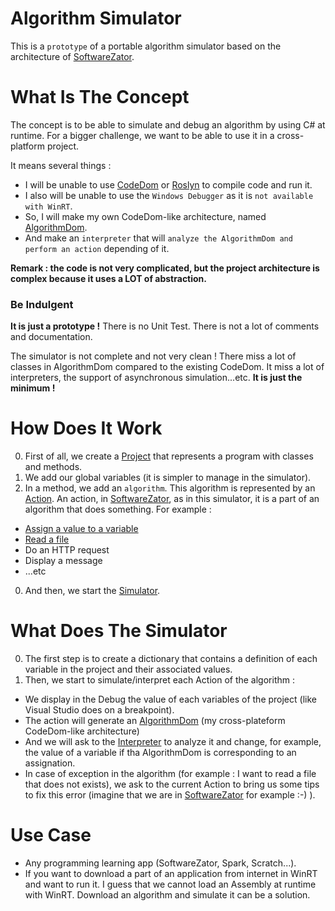 # Algorithm Simulator
This is a `prototype` of a portable algorithm simulator based on the architecture of [SoftwareZator](http://softwarezator.velersoftware.com/).

# What Is The Concept

The concept is to be able to simulate and debug an algorithm by using C# at runtime.
For a bigger challenge, we want to be able to use it in a cross-platform project.

It means several things :
* I will be unable to use [CodeDom](https://msdn.microsoft.com/en-us/library/system.codedom(v=vs.110).aspx) or [Roslyn](https://roslyn.codeplex.com/) to compile code and run it.
* I also will be unable to use the `Windows Debugger` as it is `not available with WinRT`.
* So, I will make my own CodeDom-like architecture, named [AlgorithmDom](https://github.com/veler/AlgorithmSimulator/tree/master/PortableSimulator/Build/AlgorithmDOM/DOM).
* And make an `interpreter` that will `analyze the AlgorithmDom and perform an action` depending of it.

**Remark : the code is not very complicated, but the project architecture is complex because it uses a LOT of abstraction.**

### Be Indulgent

**It is just a prototype !** There is no Unit Test. There is not a lot of comments and documentation.

The simulator is not complete and not very clean ! There miss a lot of classes in AlgorithmDom compared to the existing CodeDom. It miss a lot of interpreters, the support of asynchronous simulation...etc. **It is just the minimum !**

# How Does It Work

0. First of all, we create a [Project](https://github.com/veler/AlgorithmSimulator/tree/master/PortableSimulator/Project) that represents a program with classes and methods.
0. We add our global variables (it is simpler to manage in the simulator).
0. In a method, we add an `algorithm`. This algorithm is represented by an [Action](https://github.com/veler/AlgorithmSimulator/tree/master/PortableSimulator/Algorithm). An action, in [SoftwareZator](http://softwarezator.velersoftware.com/), as in this simulator, it is a part of an algorithm that does something. For example :
  * [Assign a value to a variable](https://github.com/veler/AlgorithmSimulator/blob/master/PortableSimulator/Actions/AssignAction.cs)
  * [Read a file](https://github.com/veler/AlgorithmSimulator/blob/master/PortableSimulator/Actions/ReadFileAction.cs)
  * Do an HTTP request
  * Display a message
  * ...etc
0. And then, we start the [Simulator](https://github.com/veler/AlgorithmSimulator/tree/master/PortableSimulator/Build/Simulator).

# What Does The Simulator

0. The first step is to create a dictionary that contains a definition of each variable in the project and their associated values.
0. Then, we start to simulate/interpret each Action of the algorithm :
  * We display in the Debug the value of each variables of the project (like Visual Studio does on a breakpoint).
  * The action will generate an [AlgorithmDom](https://github.com/veler/AlgorithmSimulator/tree/master/PortableSimulator/Build/AlgorithmDOM/DOM) (my cross-plateform CodeDom-like architecture)
  * And we will ask to the [Interpreter](https://github.com/veler/AlgorithmSimulator/tree/master/PortableSimulator/Build/Simulator/Interpreter) to analyze it and change, for example, the value of a variable if tha AlgorithmDom is corresponding to an assignation.
  * In case of exception in the algorithm (for example : I want to read a file that does not exists), we ask to the current Action to bring us some tips to fix this error (imagine that we are in [SoftwareZator](http://softwarezator.velersoftware.com/) for example :-) ).
  
# Use Case
  
* Any programming learning app (SoftwareZator, Spark, Scratch...).
* If you want to download a part of an application from internet in WinRT and want to run it. I guess that we cannot load an Assembly at runtime with WinRT. Download an algorithm and simulate it can be a solution.
